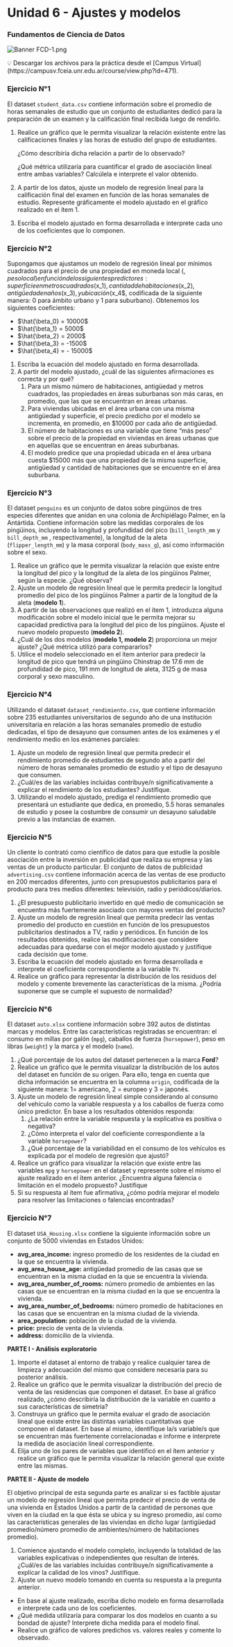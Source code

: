 # Unidad 6 - Ajustes y modelos

### Fundamentos de Ciencia de Datos

![Banner FCD-1.png](imagenes/Banner_FCD-1.png)

<aside>
💡 Descargar los archivos para la práctica desde el [Campus Virtual](https://campusv.fceia.unr.edu.ar/course/view.php?id=471).

</aside>

### **Ejercicio N°1**

El dataset `student_data.csv` contiene información sobre el promedio de horas semanales de estudio que un conjunto de estudiantes dedicó para la preparación de un examen y la calificación final recibida luego de rendirlo.

1. Realice un gráfico que le permita visualizar la relación existente entre las calificaciones finales y las horas de estudio del grupo de estudiantes. 
    
    ¿Cómo describiría dicha relación a partir de lo observado? 
    
    ¿Qué métrica utilizaría para cuantificar el grado de asociación lineal entre ambas variables? Calcúlela e interprete el valor obtenido.
    
2. A partir de los datos, ajuste un modelo de regresión lineal para la calificación final del examen en función de las horas semanales de estudio. Represente gráficamente el modelo ajustado en el gráfico realizado en el ítem 1.
3. Escriba el modelo ajustado en forma desarrollada e interprete cada uno de los coeficientes que lo componen.

### **Ejercicio N°2**

Supongamos que ajustamos un modelo de regresión lineal por mínimos cuadrados para el precio de una propiedad en moneda local ($, peso local) en función de los siguientes predictores: superficie en metros cuadrados ($x_1$), cantidad de habitaciones ($x_2$), antigüedad en años ($x_3$), y ubicación ($x_4$, codificada de la siguiente manera: 0 para ámbito urbano y 1 para suburbano). Obtenemos los siguientes coeficientes:

- $\hat{\beta_0} = 10000$
- $\hat{\beta_1} = 5000$
- $\hat{\beta_2} = 2000$
- $\hat{\beta_3} = -1500$
- $\hat{\beta_4} = - 15000$
1. Escriba la ecuación del modelo ajustado en forma desarrollada.
2. A partir del modelo ajustado, ¿cuál de las siguientes afirmaciones es correcta y por qué?
    1. Para un mismo número de habitaciones, antigüedad y metros cuadrados, las propiedades en áreas suburbanas son más caras, en promedio, que las que se encuentran en áreas urbanas.
    2. Para viviendas ubicadas en el área urbana con una misma antigüedad y superficie, el precio predicho por el modelo se incrementa, en promedio, en $10000 por cada año de antigüedad.
    3. El número de habitaciones es una variable que tiene “más peso” sobre el precio de la propiedad en viviendas en áreas urbanas que en aquellas que se encuentran en áreas suburbanas.
    4. El modelo predice que una propiedad ubicada en el área urbana cuesta $15000 más que una propiedad de la misma superficie, antigüedad y cantidad de habitaciones que se encuentre en el área suburbana.

### **Ejercicio N°3**

El dataset `penguins` es un conjunto de datos sobre pingüinos de tres especies diferentes que anidan en una colonia de Archipiélago Palmer, en la Antártida. Contiene información sobre las medidas corporales de los pingüinos, incluyendo la longitud y profundidad del pico (`bill_length_mm` y `bill_depth_mm` , respectivamente), la longitud de la aleta (`flipper_length_mm`) y la masa corporal (`body_mass_g`), así como información sobre el sexo.

1. Realice un gráfico que le permita visualizar la relación que existe entre la longitud del pico y la longitud de la aleta de los pingüinos Palmer, según la especie. ¿Qué observa?
2. Ajuste un modelo de regresión lineal que le permita predecir la longitud promedio del pico de los pingüinos Palmer a partir de la longitud de la aleta (**modelo 1**).
3. A partir de las observaciones que realizó en el ítem 1, introduzca alguna modificación sobre el modelo inicial que le permita mejorar su capacidad predictiva para la longitud del pico de los pingüinos. 
Ajuste el nuevo modelo propuesto (**modelo 2**). 
4. ¿Cuál de los dos modelos (**modelo 1, modelo 2**) proporciona un mejor ajuste? ¿Qué métrica utilizó para compararlos?
5. Utilice el modelo seleccionado en el ítem anterior para predecir la longitud de pico que tendrá un pingüino Chinstrap de 17.6 mm de profundidad de pico, 191 mm de longitud de aleta, 3125 g de masa corporal y sexo masculino.

### **Ejercicio N°4**

Utilizando el dataset `dataset_rendimiento.csv`, que contiene información sobre 235 estudiantes universitarios de segundo año de una institución universitaria en relación a las horas semanales promedio de estudio dedicadas, el tipo de desayuno que consumen antes de los exámenes y el rendimiento medio en los exámenes parciales:

1. Ajuste un modelo de regresión lineal que permita predecir el rendimiento promedio de estudiantes de segundo año a partir del número de horas semanales promedio de estudio y el tipo de desayuno que consumen. 
2. ¿Cuál/es de las variables incluidas contribuye/n significativamente a explicar el rendimiento de los estudiantes? Justifique.
3. Utilizando el modelo ajustado, prediga el rendimiento promedio que presentará un estudiante que dedica, en promedio, 5.5 horas semanales de estudio y posee la costumbre de consumir un desayuno saludable previo a las instancias de examen.

### **Ejercicio N°5**

Un cliente lo contrató como científico de datos para que estudie la posible asociación entre la inversión en publicidad que realiza su empresa y las ventas de un producto particular. El conjunto de datos de publicidad `advertising.csv` contiene información acerca de las ventas de ese producto en 200 mercados diferentes, junto con presupuestos publicitarios para el producto para tres medios diferentes: televisión, radio y periódicos/diarios.

1. ¿El presupuesto publicitario invertido en qué medio de comunicación se encuentra más fuertemente asociado con mayores ventas del producto?
2. Ajuste un modelo de regresión lineal que permita predecir las ventas promedio del producto en cuestión en función de los presupuestos publicitarios destinados a TV, radio y periódicos. En función de los resultados obtenidos, realice las modificaciones que considere adecuadas para quedarse con el mejor modelo ajustado y justifique cada decisión que tome.
3. Escriba la ecuación del modelo ajustado en forma desarrollada e interprete el coeficiente correspondiente a la variable `TV`.
4. Realice un gráfico para representar la distribución de los residuos del modelo y comente brevemente las características de la misma. ¿Podría suponerse que se cumple el supuesto de normalidad?

### **Ejercicio N°6**

El dataset `auto.xlsx` contiene información sobre 392 autos de distintas marcas y modelos. Entre las características registradas se encuentran: el consumo en millas por galón (`mpg`), caballos de fuerza (`horsepower`), peso en libras (`weight`) y la marca y el modelo (`name`).

1. ¿Qué porcentaje de los autos del dataset pertenecen a la marca **Ford**?
2. Realice un gráfico que le permita visualizar la distribución de los autos del dataset en función de su origen. Para ello, tenga en cuenta que dicha información se encuentra en la columna `origin`, codificada de la siguiente manera: 1= americano, 2 = europeo y 3 = japonés.
3. Ajuste un modelo de regresión lineal simple considerando al consumo del vehículo como la variable respuesta y a los caballos de fuerza como único predictor. En base a los resultados obtenidos responda:
    1. ¿La relación entre la variable respuesta y la explicativa es positiva o negativa?
    2. ¿Cómo interpreta el valor del coeficiente correspondiente a la variable `horsepower`?
    3. ¿Qué porcentaje de la variabilidad en el consumo de los vehículos es explicada por el modelo de regresión que ajustó?
4. Realice un gráfico para visualizar la relación que existe entre las variables `mpg` y `horsepower` en el dataset y represente sobre el mismo el ajuste realizado en el ítem anterior.  ¿Encuentra alguna falencia o limitación en el modelo propuesto? Justifique
5. Si su respuesta al ítem fue afirmativa, ¿cómo podría mejorar el modelo para resolver las limitaciones o falencias encontradas?

### **Ejercicio N°7**

El dataset `USA_Housing.xlsx` contiene la siguiente información sobre un conjunto de 5000 viviendas en Estados Unidos:

- **avg_area_income:** ingreso promedio de los residentes de la ciudad en la que se encuentra la vivienda.
- **avg_area_house_age:** antigüedad promedio de las casas que se encuentran en la misma ciudad en la que se encuentra la vivienda.
- **avg_area_number_of_rooms:** número promedio de ambientes en las casas que se encuentran en la misma ciudad en la que se encuentra la vivienda.
- **avg_area_number_of_bedrooms:** número promedio de habitaciones en las casas que se encuentran en la misma ciudad de la vivienda.
- **area_population:** población de la ciudad de la vivienda.
- **price:** precio de venta de la vivienda.
- **address:** domicilio de la vivienda.

**PARTE I - Análisis exploratorio**

1. Importe el dataset al entorno de trabajo y realice cualquier tarea de limpieza y adecuación del mismo que considere necesaria para su posterior análisis.
2. Realice un gráfico que le permita visualizar la distribución del precio de venta de las residencias que componen el dataset. En base al gráfico realizado, ¿cómo describiría la distribución de la variable en cuanto a sus características de simetría?
3. Construya un gráfico que le permita evaluar el grado de asociación lineal que existe entre las distintas variables cuantitativas que componen el dataset. En base al mismo, identifique la/s variable/s que se encuentran más fuertemente correlacionadas e informe e interprete la medida de asociación lineal correspondiente.
4. Elija uno de los pares de variables que identificó en el ítem anterior y realice un gráfico que le permita visualizar la relación general que existe entre las mismas.

**PARTE II - Ajuste de modelo**

El objetivo principal de esta segunda parte es analizar si es factible ajustar un modelo de regresión lineal que permita predecir el precio de venta de una vivienda en Estados Unidos a partir de la cantidad de personas que viven en la ciudad en la que ésta se ubica y su ingreso promedio, así como las características generales de las viviendas en dicho lugar (antigüedad promedio/número promedio de ambientes/número de habitaciones promedio).

1. Comience ajustando el modelo completo, incluyendo la totalidad de las variables explicativas o independientes que resultan de interés. ¿Cuál/es de las variables incluidas contribuye/n significativamente a explicar la calidad de los vinos? Justifique.
2. Ajuste un nuevo modelo tomando en cuenta su respuesta a la pregunta anterior. 
- En base al ajuste realizado, escriba dicho modelo en forma desarrollada e interprete cada uno de los coeficientes.
- ¿Qué medida utilizaría para comparar los dos modelos en cuanto a su bondad de ajuste? Interprete dicha medida para el modelo final.
- Realice un gráfico de valores predichos vs. valores reales y comente lo observado.